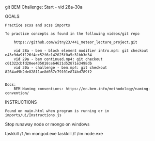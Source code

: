 
git BEM Challenge: Start - vid 28a-30a

GOALS

    Practice scss and scss imports
    
    To practice concepts as found in the following videos/git repo

        https://github.com/witny23/441_meteor_lecture_project.git

        vid 28a - bem - block element modifier intro.mp4: git checkout e43c9da9f126f4ec52f6c142025f0a5c31bb3d34
        vid 29a - bem continued.mp4: git checkout c01322cbfd20ee435018ce64621d52871e3498db
        vid 30a - challenge - bem.mp4: git checkout 8264ad9b2de82811ae8d037c79101e874bd789f2


    Docs: 
        BEM Naming conventions: https://en.bem.info/methodology/naming-convention/
    


INSTRUCTIONS

    Found on main.html when program is running or in imports/ui/Instructions.js



Stop runaway node or mongo on windows

taskkill /f /im mongod.exe
taskkill /f /im node.exe